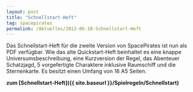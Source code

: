 ```yaml
---
layout: post
title: "Schnellstart-Heft"
tag: spacepirates
permalink: /Aktuelles/2012-06-10-Schnellstart-Heft
---
```


Das Schnellstart-Heft für die zweite Version von SpacePirates ist nun als PDF verfügbar. Wie das alte Quickstart-Heft beinhaltet es eine knappe Universumsbeschreibung, eine Kurzversion der Regel, das Abenteuer Schatzjagd, 5 vorgefertigte Charaktere inklusive Raumschiff und die Sternenkarte. Es besitzt einen Umfang von 16 A5 Seiten.

**zum [Schnellstart-Heft]({{ site.baseurl }}/Spielregeln/Schnellstart)**


